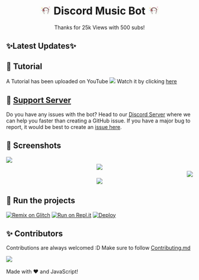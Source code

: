 <h1 align="center"><img src="./assets/logo.gif" width="30px"> Discord Music Bot <img src="./assets/logo.gif" width="30px"></h1>
<p align="center">Thanks for 25k Views with 500 subs!</p>

## ✨Latest Updates✨


## 📝 Tutorial

A Tutorial has been uploaded on YouTube <img src="https://www.youtube.com/about/static/svgs/icons/brand-resources/YouTube_icon_full-color.svg?cache=f2ec7a5" width="30px"> Watch it by clicking [here](https://www.youtube.com/watch?v=p4lP96Tiv9s)

## 📝 [Support Server](https://discord.gg)

Do you have any issues with the bot? Head to our [Discord Server](https://discord.gg) where we can help you faster than creating a GitHub issue. If you have a major bug to report, it would be best to create an [issue here](https://github.com).

## 📸 Screenshots

<div align="left"><img src="/assets/Screenshot_1.png"></div><div align="center"><img src="/assets/Screenshot_2.png"></div><div align="right"><img src="/assets/Screenshot_3.png"></div>

<div align="center"><img src="/assets/Features.png"></div>

## 💨 Run the projects

[![Remix on Glitch](https://cdn.glitch.com/2703baf2-b643-4da7-ab91-7ee2a2d00b5b%2Fremix-button.svg)](https://glitch.com)
[![Run on Repl.it](https://repl.it/badge/github)](https://repl.it/github/)
[![Deploy](https://www.herokucdn.com/deploy/button.svg)](https://heroku.com/deploy?template=https://github.com)

## ✨ Contributors

Contributions are always welcomed :D Make sure to follow [Contributing.md](/CONTRIBUTING.md)

<a href="https://github.com">
  <img src="https://contributors-img.web.app" />
</a>

Made with :heart: and JavaScript!
